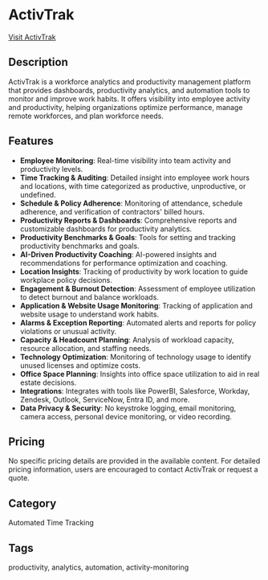 # ActivTrak

[Visit ActivTrak](https://www.activtrak.com/)

## Description
ActivTrak is a workforce analytics and productivity management platform that provides dashboards, productivity analytics, and automation tools to monitor and improve work habits. It offers visibility into employee activity and productivity, helping organizations optimize performance, manage remote workforces, and plan workforce needs.

## Features
- **Employee Monitoring**: Real-time visibility into team activity and productivity levels.
- **Time Tracking & Auditing**: Detailed insight into employee work hours and locations, with time categorized as productive, unproductive, or undefined.
- **Schedule & Policy Adherence**: Monitoring of attendance, schedule adherence, and verification of contractors' billed hours.
- **Productivity Reports & Dashboards**: Comprehensive reports and customizable dashboards for productivity analytics.
- **Productivity Benchmarks & Goals**: Tools for setting and tracking productivity benchmarks and goals.
- **AI-Driven Productivity Coaching**: AI-powered insights and recommendations for performance optimization and coaching.
- **Location Insights**: Tracking of productivity by work location to guide workplace policy decisions.
- **Engagement & Burnout Detection**: Assessment of employee utilization to detect burnout and balance workloads.
- **Application & Website Usage Monitoring**: Tracking of application and website usage to understand work habits.
- **Alarms & Exception Reporting**: Automated alerts and reports for policy violations or unusual activity.
- **Capacity & Headcount Planning**: Analysis of workload capacity, resource allocation, and staffing needs.
- **Technology Optimization**: Monitoring of technology usage to identify unused licenses and optimize costs.
- **Office Space Planning**: Insights into office space utilization to aid in real estate decisions.
- **Integrations**: Integrates with tools like PowerBI, Salesforce, Workday, Zendesk, Outlook, ServiceNow, Entra ID, and more.
- **Data Privacy & Security**: No keystroke logging, email monitoring, camera access, personal device monitoring, or video recording.

## Pricing
No specific pricing details are provided in the available content. For detailed pricing information, users are encouraged to contact ActivTrak or request a quote.

## Category
Automated Time Tracking

## Tags
productivity, analytics, automation, activity-monitoring